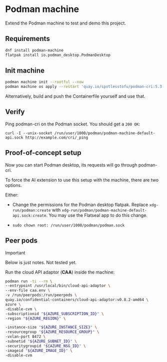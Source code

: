 # Podman machine

Extend the Podman machine to test and demo this project.

## Requirements

```sh
dnf install podman-machine
flatpak install io.podman_desktop.PodmanDesktop
```

## Init machine

```sh
podman machine init --rootful --now
podman machine os apply --restart 'quay.io/spotlesstofu/podman-cri:5.3'
```

Alternatively, build and push the Containerfile yourself and use that.

## Verify

Ping podman-cri on the Podman socket. You should get a `200 OK`:
```
curl -I --unix-socket /run/user/1000/podman/podman-machine-default-api.sock http://example.com/cri/_ping
```

## Proof-of-concept setup

Now you can start Podman desktop, its requests will go through podman-cri.

To force the AI extension to use this setup with the machine, there are two options.

Either:

- Change the permissions for the Podman desktop flatpak. Replace `xdg-run/podman:create` with `xdg-run/podman/podman-machine-default-api.sock:create`. You may use the Flatseal app to do this change.

-
    ```
    sudo chown root: /run/user/1000/podman/podman.sock
    ```
## Peer pods

> [!IMPORTANT]
> Below is just notes. Not tested yet.

Run the cloud API adaptor (**CAA**) inside the machine:
```sh
podman run -ti --rm \
--entrypoint /usr/local/bin/cloud-api-adaptor \
--env-file caa.env \
-v /run/peerpods:/run/peerpods \
quay.io/confidential-containers/cloud-api-adaptor:v0.8.2-amd64 \
azure \
-disable-cvm \
-subscriptionid "${AZURE_SUBSCRIPTION_ID}" \
-region "${AZURE_REGION}" \

-instance-size "${AZURE_INSTANCE_SIZE}" \
-resourcegroup "${AZURE_RESOURCE_GROUP}" \
-vxlan-port 8472 \
-subnetid "${AZURE_SUBNET_ID}" \
-securitygroupid "${AZURE_NSG_ID}" \
-imageid "${AZURE_IMAGE_ID}" \
-disable-cvm
```
